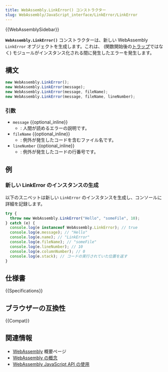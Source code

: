 ```yaml
---
title: WebAssembly.LinkError() コンストラクター
slug: WebAssembly/JavaScript_interface/LinkError/LinkError
---
```


{{WebAssemblySidebar}}

**`WebAssembly.LinkError()`** コンストラクターは、新しい WebAssembly `LinkError` オブジェクトを生成します。これは、 (関数開始後の[トラップ](https://webassembly.org/docs/semantics/#traps)ではなく) モジュールがインスタンス化される間に発生したエラーを発生します。

## 構文

```js
new WebAssembly.LinkError();
new WebAssembly.LinkError(message);
new WebAssembly.LinkError(message, fileName);
new WebAssembly.LinkError(message, fileName, lineNumber);
```

### 引数

- `message` {{optional_inline}}
  - : 人間が読めるエラーの説明です。
- `fileName` {{optional_inline}}
  - : 例外が発生したコードを含むファイル名です。
- `lineNumber` {{optional_inline}}
  - : 例外が発生したコードの行番号です。

## 例

### 新しい LinkError のインスタンスの生成

以下のスニペットは新しい `LinkError` のインスタンスを生成し、コンソールに詳細を記録します。

```js
try {
  throw new WebAssembly.LinkError("Hello", "someFile", 10);
} catch (e) {
  console.log(e instanceof WebAssembly.LinkError); // true
  console.log(e.message); // "Hello"
  console.log(e.name); // "LinkError"
  console.log(e.fileName); // "someFile"
  console.log(e.lineNumber); // 10
  console.log(e.columnNumber); // 0
  console.log(e.stack); // コードの実行されていた位置を返す
}
```

## 仕様書

{{Specifications}}

## ブラウザーの互換性

{{Compat}}

## 関連情報

- [WebAssembly](/ja/docs/WebAssembly) 概要ページ
- [WebAssembly の概念](/ja/docs/WebAssembly/Concepts)
- [WebAssembly JavaScript API の使用](/ja/docs/WebAssembly/Using_the_JavaScript_API)
